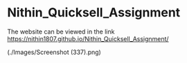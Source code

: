 # Nithin_Quicksell_Assignment

The website can be viewed in the link https://nithin1807.github.io/Nithin_Quicksell_Assignment/


(./Images/Screenshot (337).png)
